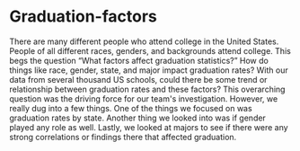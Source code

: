 # Graduation-factors
There are many different people who attend college in the United States. People of all different races, genders, and backgrounds attend college. This begs the question “What factors affect graduation statistics?” How do things like race, gender, state, and major impact graduation rates? With our data from several thousand US schools, could there be some trend or relationship between graduation rates and these factors?
This overarching question was the driving force for our team's investigation. However, we really dug into a few things. One of the things we focused on was graduation rates by state. Another thing we looked into was if gender played any role as well. Lastly, we looked at majors to see if there were any strong correlations or findings there that affected graduation.
